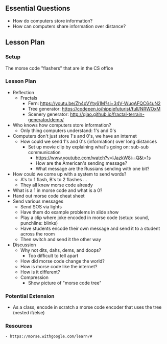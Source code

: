 ## Essential Questions

- How do computers store information?
- How can computers share information over distance?

## Lesson Plan

### Setup

The morse code "flashers" that are in the CS office

### Lesson Plan

- Reflection
    - Fractals
        - Fern: https://youtu.be/Zh4oVYty61M?si=34V-WuqAFQC64uN2
        - Tree generator: https://codepen.io/hippiefuturist/full/NRWOxM
        - Scenery generator: http://qiao.github.io/fractal-terrain-generator/demo/
- Who knows how computers store information?
    - Only thing computers understand: 1's and 0's
- Computers don't just store 1's and 0's, we have an internet
    - How could we send 1's and 0's (information) over long distances
        - Set up movie clip by explaining what's going on: sub-sub communication
            - https://www.youtube.com/watch?v=lJazkW8i--Q&t=1s
            - How are the American's sending message?
            - What message are the Russians sending with one bit?
- How could we come up with a system to send words?
    - A's to 1 flash, B's to 2 flashes ...
    - They all knew morse code already
- What is a 1 in morse code and what is a 0?
- Hand out morse code cheat sheet
- Send various messages
    - Send SOS via lights
    - Have them do example problems in slide show
    - Play a clip where joke encoded in morse code (setup: sound, punchline: blinks)
    - Have students encode their own message and send it to a student across the room
    - Then switch and send it the other way
- Discussion
    - Why not dits, dahs, dems, and doops?
        - Too difficult to tell apart
    - How did morse code change the world?
    - How is morse code like the internet?
    - How is it different?
    - Compression
        - Show picture of "morse code tree"

### Potential Extension

- As a class, encode in scratch a morse code encoder that uses the tree (nested if/else)

### Resources
    - https://morse.withgoogle.com/learn/#